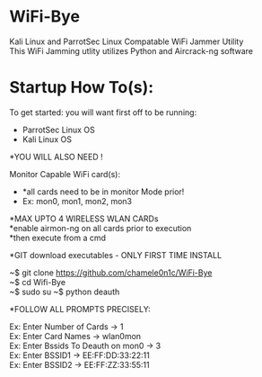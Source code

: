 # WiFi-Bye
Kali Linux and ParrotSec Linux Compatable WiFi Jammer Utility  
This WiFi Jamming utlity utilizes Python and Aircrack-ng software  

# Startup How To(s):
To get started: you will want first off to be running:
 - ParrotSec Linux OS 
 - Kali Linux OS
 
*YOU WILL ALSO NEED !
 
 Monitor Capable WiFi card(s):
 
  - *all cards need to be in monitor Mode prior!  
  -  Ex:  mon0,  mon1,  mon2,  mon3  
  
 *MAX UPTO 4 WIRELESS WLAN CARDs    
 *enable airmon-ng on all cards prior to execution  
 *then execute from a cmd
 
*GIT download executables - ONLY FIRST TIME INSTALL 

~$ git clone https://github.com/chamele0n1c/WiFi-Bye  
~$ cd Wifi-Bye  
~$ sudo su
~$ python deauth

*FOLLOW ALL PROMPTS PRECISELY:

Ex: Enter Number of Cards -> 1\
Ex: Enter Card Names -> wlan0mon\
Ex: Enter Bssids To Deauth on mon0 -> 3\
Ex: Enter BSSID1 -> EE:FF:DD:33:22:11\
Ex: Enter BSSID2 -> EE:FF:ZZ:33:55:11

 
